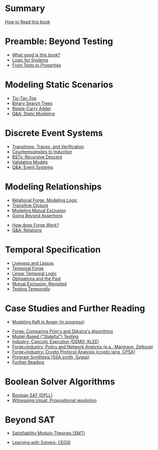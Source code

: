 
<!-- This will be ignored by the mdbook parser -->
<!-- # Logic for Systems: Lightweight Formal Methods for the Practical Engineer -->
# Summary 
[How to Read this book](./welcome.md)
<!-- [TEMP: todos index](./todo.md) -->
<!-- "prefix chapters"; cannot be nested -->

# Preamble: Beyond Testing
- [What good is this book?](./chapters/manifesto/job.md) 
- [Logic for Systems](./chapters/manifesto/manifesto.md)
- [From Tests to Properties](./chapters/properties/pbt.md)

# Modeling Static Scenarios
- [Tic-Tac-Toe](./chapters/ttt/ttt.md)             
- [Binary Search Trees](./chapters/bst/bst.md)     
- [Ripple-Carry Adder](./chapters/adder/rca.md)   
- [Q&A: Static Modeling](./chapters/qna/static.md) 

# Discrete Event Systems
- [Transitions, Traces, and Verification](./chapters/ttt/ttt_games.md)
- [Counterexamples to Induction](./chapters/inductive/bsearch.md)
- [BSTs: Recursive Descent](./chapters/bst/descent.md)
- [Validating Models](./chapters/validation/validating_events.md) 
- [Q&A: Event Systems](./chapters/qna/events.md) 

# Modeling Relationships 
- [Relational Forge, Modeling Logic](./chapters/relations/modeling-booleans-1.md)
- [Transitive Closure](./chapters/relations/reachability.md)
- [Modeling Mutual Exclusion](./chapters/relations/sets-induction-mutex.md)
- [Going Beyond Assertions](./chapters/relations/sets-beyond-assertions.md)
<!-- - [Reference-Counting Memory Management (FILL; low priority)]() -->
- [How does Forge Work?](./chapters/solvers/bounds_booleans_how_forge_works.md)
- [Q&A: Relations](./chapters/qna/relations.md) 

# Temporal Specification
- [Liveness and Lassos](./chapters/temporal/liveness_and_lassos.md)
- [Temporal Forge](./chapters/temporal/temporal_operators.md)
- [Linear Temporal Logic](./chapters/temporal/temporal_operators_2.md)
- [Obligations and the Past](./chapters/temporal/obligations_past.md)
- [Mutual Exclusion, Revisited](./chapters/temporal/fixing_lock_temporal.md)
- [Testing Temporally](./chapters/temporal/testing_temporal.md)
<!-- - [Q&A: Temporal Logic (FILL; any not covered before?)]()  -->

<!--  
## Tomorrow and Tomorrow and Tomorrow (Temporal Forge)

  - Relational: Mutual exclusion: "Lock 1" from 1760 (raising flags)
      - Back to induction: mutual-exclusion preserved
      - But non-starvation is more subtle, calls for more language power!

  - Temporal: basic model (counter, lights puzzle) LTL, liveness, and lassos
      - eventually, always, next state
      - until
      - past-time operators

  - Temporal: Lock1: Deadlock vs. Livelock
      - Modeling "Oops" for Lock1

  - Temporal: "Lock 2" from 1760 (polite processes)
      - Modeling "Oops" for Lock2: The importance of a good domain model

  - Temporal: Peterson's lock (combining Lock1 + Lock2)
      - Fairness: precondition or property?

  - Validation (part 3): temporal pitfalls
  -->

# Case Studies and Further Reading
- [Modeling Raft in Anger (in progress)]()
<!-- (./chapters/raft/raft.md) -->
- [Forge: Comparing Prim's and Dijkstra's Algorithms]()
- [Model-Based ("Stateful") Testing]()
- [Industry: Concolic Execution (DEMO: KLEE)]() 
- [Forge+Industry: Policy and Network Analysis (e.g., Margrave, Zelkova)]()
- [Forge+Industry: Crypto Protocol Analysis (crypto lang, CPSA)]()
- [Program Synthesis (SSA synth, Sygus)]() 
- [Further Reading]()
<!-- (./further_reading.md) -->

<!-- ## Case Studies: Applications and Demos

  - Policy / firewall analysis, control
    - Reading: Zelkova, Azure
    - Demo: ABAC language

  - Crypto
    - Reading: CPSA, ProVerif, (+ the one with pictures we cited)
    - Demo: Needham-Schr. Language

  - Synthesis
    - Reading: SSA bit-vector function synthesis, SyGuS
    - Demo: Resistor / novelty clock language

  - …many more…

  - Model-based testing (“stateful testing”) 
     - Hypothesis
     - (Need a good MBT example to use Forge for test generation. Another DSL input?) -->


  
<!-- ## Forge documentation (living document)

- Docs and book should be combined. -->

<!-- ## Modeling Tips

- Guide to debugging models
  - the evaluator 
  - cores 
- tips and tricks
- modeling pitfalls (a la Jackson) – higher-order quant, bounds, etc.  
 -->
# Boolean Solver Algorithms
  - [Boolean SAT (DPLL)](./chapters/solvers/dpll.md)
  - [Witnessing Unsat: Propositional resolution]()
<!-- (./chapters/solvers/resolution.md) -->

<!-- 
  - Propositional Resolution
    - Model (likely can’t model full SAT runs, but can model steps)

  - Tracking learned clauses in SAT

  - SMT: eager vs. lazy, boolean skeletons
  - SMT: example theory solver: integer inequalities

  - CEGIS

  - Decidability, completeness, and incompleteness -->

# Beyond SAT

- [Satisfiability Modulo Theories (SMT)]()
<!-- (./chapters/solvers/smt.md)  -->
- [Learning with Solvers: CEGIS]()
<!-- (./chapters/solvers/cegis.md)  -->



<!-- ## Exercises

Python:
  - PBT
Froglet:
  - ABAC + Intro Froglet (family trees)
  - Physical keys and locks
  - Curiosity Modeling (hard to put into a textbook, but can frame it)
Relational Forge:
  - Memory management
Temporal Forge:
  - River crossing, correspond. between puzzles
  - Tortoise and Hare algorithm
  - Elevators
Algorithms:
  - SAT + PBT
  - SAT + Resolution + PBT
SMT:
  - Pythagorean triples
  - Kenken
  - Synthesis

-->
